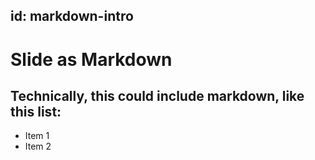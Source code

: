 id: markdown-intro
---

# Slide as Markdown

## Technically, this could include markdown, like this list:

   * Item 1
   * Item 2
